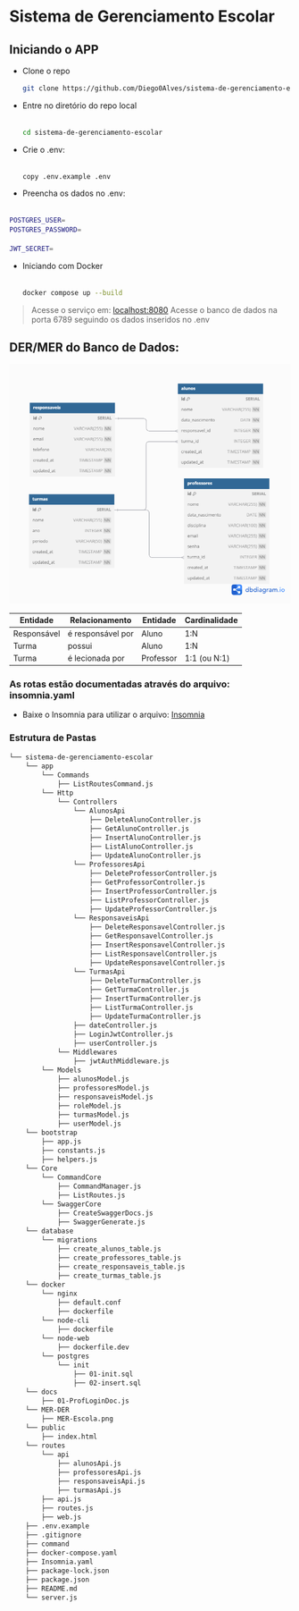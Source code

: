# Sistema de Gerenciamento Escolar

## Iniciando o APP

- Clone o repo 

    ```sh
    git clone https://github.com/Diego0Alves/sistema-de-gerenciamento-escolar.git
    
    ```

- Entre no diretório do repo local

    ```sh

    cd sistema-de-gerenciamento-escolar

    ```

- Crie o .env:

    ```sh

    copy .env.example .env

    ```

- Preencha os dados no .env:

```sh

POSTGRES_USER=
POSTGRES_PASSWORD=

JWT_SECRET=

```

- Iniciando com Docker

    ```sh

    docker compose up --build

    ```

> Acesse o serviço em:
    [localhost:8080](http://localhost:8080/)
> Acesse o banco de dados na porta 6789 seguindo os dados inseridos no .env

## DER/MER do Banco de Dados:

![MER](./MER-DER/MER-Escola.png)

| Entidade    | Relacionamento    | Entidade  | Cardinalidade  |
| ----------- | ----------------- | --------- | -------------- |
| Responsável | é responsável por | Aluno     | 1\:N           |
| Turma       | possui            | Aluno     | 1\:N           |
| Turma       | é lecionada por   | Professor | 1:1 (ou N:1)   |

### As rotas estão documentadas através do arquivo: insomnia.yaml

- Baixe o Insomnia para utilizar o arquivo: [Insomnia](https://insomnia.rest/download)

### Estrutura de Pastas

```
└── sistema-de-gerenciamento-escolar
    └── app
        └── Commands
            ├── ListRoutesCommand.js
        └── Http
            └── Controllers
                └── AlunosApi
                    ├── DeleteAlunoController.js
                    ├── GetAlunoController.js
                    ├── InsertAlunoController.js
                    ├── ListAlunoController.js
                    ├── UpdateAlunoController.js
                └── ProfessoresApi
                    ├── DeleteProfessorController.js
                    ├── GetProfessorController.js
                    ├── InsertProfessorController.js
                    ├── ListProfessorController.js
                    ├── UpdateProfessorController.js
                └── ResponsaveisApi
                    ├── DeleteResponsavelController.js
                    ├── GetResponsavelController.js
                    ├── InsertResponsavelController.js
                    ├── ListResponsavelController.js
                    ├── UpdateResponsavelController.js
                └── TurmasApi
                    ├── DeleteTurmaController.js
                    ├── GetTurmaController.js
                    ├── InsertTurmaController.js
                    ├── ListTurmaController.js
                    ├── UpdateTurmaController.js
                ├── dateController.js
                ├── LoginJwtController.js
                ├── userController.js
            └── Middlewares
                ├── jwtAuthMiddleware.js
        └── Models
            ├── alunosModel.js
            ├── professoresModel.js
            ├── responsaveisModel.js
            ├── roleModel.js
            ├── turmasModel.js
            ├── userModel.js
    └── bootstrap
        ├── app.js
        ├── constants.js
        ├── helpers.js
    └── Core
        └── CommandCore
            ├── CommandManager.js
            ├── ListRoutes.js
        └── SwaggerCore
            ├── CreateSwaggerDocs.js
            ├── SwaggerGenerate.js
    └── database
        └── migrations
            ├── create_alunos_table.js
            ├── create_professores_table.js
            ├── create_responsaveis_table.js
            ├── create_turmas_table.js
    └── docker
        └── nginx
            ├── default.conf
            ├── dockerfile
        └── node-cli
            ├── dockerfile
        └── node-web
            ├── dockerfile.dev
        └── postgres
            └── init
                ├── 01-init.sql
                ├── 02-insert.sql
    └── docs
        ├── 01-ProfLoginDoc.js
    └── MER-DER
        ├── MER-Escola.png
    └── public
        ├── index.html
    └── routes
        └── api
            ├── alunosApi.js
            ├── professoresApi.js
            ├── responsaveisApi.js
            ├── turmasApi.js
        ├── api.js
        ├── routes.js
        ├── web.js
    ├── .env.example
    ├── .gitignore
    ├── command
    ├── docker-compose.yaml
    ├── Insomnia.yaml
    ├── package-lock.json
    ├── package.json
    ├── README.md
    └── server.js
```